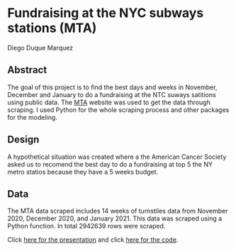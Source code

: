 # Fundraising at the NYC subways stations (MTA)
Diego Duque Marquez

## Abstract
The goal of this project is to find the best days and weeks in November, December and January to do a fundraising at the NTC suways satitions using public data. The [MTA](http://web.mta.info/developers/turnstile.html) website was used to get the data through scraping. I used Python for the whole scraping process and other packages for the modeling.

## Design
A hypothetical situation was created where a the American Cancer Society asked us to recomend the best day to do a fundraising at top 5 the NY metro statios because they have a 5 weeks budget.

## Data
The MTA data scraped includes 14 weeks of turnstiles data from November 2020, December 2020, and January 2021. 
This data was scraped using a Python function. In total 2942639 rows were scraped.

Click [here for the presentation](https://github.com/dieguque/Fundraising_Project/blob/main/presentation_FundraisingProject.pdf)  and click [here for the code](https://github.com/dieguque/Fundraising_Project/blob/main/code_FundraisingProject.ipynb).
